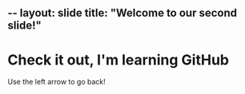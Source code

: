 --
layout: slide
title: "Welcome to our second slide!"
--
# Check it out, I'm learning GitHub
Use the left arrow to go back!
